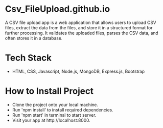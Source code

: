 # Csv_FileUpload.github.io

A CSV file upload app is a web application that allows users to upload CSV files, extract the data from the files, and store it in a structured format for further processing. It validates the uploaded files, parses the CSV data, and often stores it in a database.

# Tech Stack
- HTML, CSS, Javascript, Node.js, MongoDB, Express.js, Bootstrap

# How to Install Project
- Clone the project onto your local machine.
- Run 'npm install' to install required dependencies.
- Run 'npm start' in terminal to start server.
- Visit your app at http://localhost:8000.
